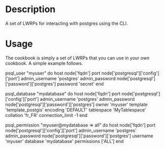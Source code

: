 Description
===========

A set of LWRPs for interacting with postgres using the CLI.

Usage
=====

The cookbook is simply a set of LWRPs that you can use in your own cookbook. A simple example follows.

  psql_user "myuser" do
    host node['fqdn']
    port node['postgresql']['config']['port']
    admin_username 'postgres'
    admin_password node['postgresql']['password']['postgres']
    password 'secret'
  end

  psql_database "mydatabase" do
    host node['fqdn']
    port node['postgresql']['config']['port']
    admin_username 'postgres'
    admin_password node['postgresql']['password']['postgres']
    owner 'myuser'
    template 'template_postgis'
    encoding 'DEFAULT'
    tablespace 'MyTablespace'
    collation 'fr_FR'
    connection_limit -1
  end

  psql_permission "myuser@mydatabase => all" do
    host node['fqdn']
    port node['postgresql']['config']['port']
    admin_username 'postgres'
    admin_password node['postgresql']['password']['postgres']
    username 'myuser'
    database 'mydatabase'
    permissions ['ALL']
  end
